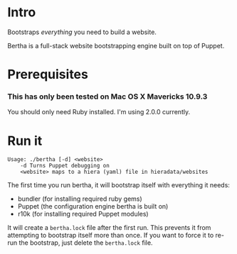# Intro

Bootstraps _everything_ you need to build a website.

Bertha is a full-stack website bootstrapping engine built on top of Puppet.

# Prerequisites

### This has only been tested on Mac OS X Mavericks 10.9.3

You should only need Ruby installed. I'm using 2.0.0 currently.

# Run it

    Usage: ./bertha [-d] <website>
        -d Turns Puppet debugging on
        <website> maps to a hiera (yaml) file in hieradata/websites

The first time you run bertha, it will bootstrap itself with everything it needs:

* bundler (for installing required ruby gems)
* Puppet (the configuration engine bertha is built on)
* r10k (for installing required Puppet modules)

It will create a `bertha.lock` file after the first run. This prevents it from
attempting to bootstrap itself more than once. If you want to force it to re-run
the bootstrap, just delete the `bertha.lock` file.
